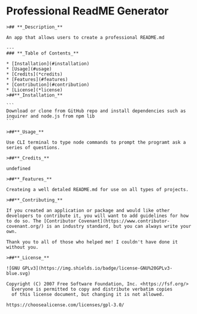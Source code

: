 # **Professional ReadME Generator**

    >## **_Description_**

    An app that allows users to create a professional README.md

    ---
    ### **_Table of Contents_**

    * [Installation](#installation)
    * [Usage](#usage)
    * [Credits](*credits)
    * [Features](#features)
    * [Contribution](#contribution)
    * [License](*license)
    >##**_Installation_**

    ```
    Download or clone from GitHub repo and install dependencies such as inquirer and node.js from npm lib
    ```

    >##**_Usage_**

    Use CLI terminal to type node commands to prompt the programt ask a series of questions.

    >##**_Credits_**

    undefined

    >##**_Features_**

    Createing a well detaled README.md for use on all types of projects.

    >##**_Contributing_**

    If you created an application or package and would like other developers to contribute it, you will want to add guidelines for how to do so. The [Contributor Covenant](https://www.contributor-covenant.org/) is an industry standard, but you can always write your own.

    Thank you to all of those who helped me! I couldn't have done it without you.

    >##**_License_**

    ![GNU GPLv3](https://img.shields.io/badge/license-GNU%20GPLv3-blue.svg)

    Copyright (C) 2007 Free Software Foundation, Inc. <https://fsf.org/>
      Everyone is permitted to copy and distribute verbatim copies
      of this license document, but changing it is not allowed.

    https://choosealicense.com/licenses/gpl-3.0/

